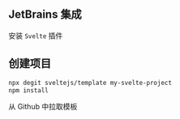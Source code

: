 
## JetBrains 集成

安装 `Svelte` 插件

## 创建项目

```bash
npx degit sveltejs/template my-svelte-project
npm install
```

从 Github 中拉取模板